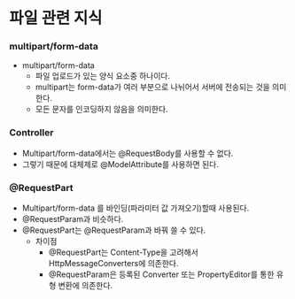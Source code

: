 # 파일 관련 지식

### multipart/form-data

- multipart/form-data
    - 파일 업로드가 있는 양식 요소중 하나이다.
    - multipart는 form-data가 여러 부분으로 나뉘어서 서버에 전송되는 것을 의미한다.
    - 모든 문자를 인코딩하지 않음을 의미한다.

### Controller

- Multipart/form-data에서는 @RequestBody를 사용할 수 없다.
- 그렇기 때문에 대체제로 @ModelAttribute를 사용하면 된다.

### @RequestPart

- Multipart/form-data 를 바인딩(파라미터 값 가져오기)할때 사용된다.
- @RequestParam과 비슷하다.
- @RequestPart는 @RequestParam과 바꿔 쓸 수 있다.
    - 차이점
        - @RequestPart는 Content-Type을 고려해서 HttpMessageConverters에 의존한다.
        - @RequestParam은 등록된 Converter 또는 PropertyEditor를 통한 유형 변환에 의존한다.